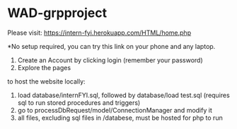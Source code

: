 # WAD-grpproject

Please visit: https://intern-fyi.herokuapp.com/HTML/home.php

*No setup required, you can try this link on your phone and any laptop.

1. Create an Account by clicking login (remember your password)
2. Explore the pages

to host the website locally:

1. load database/internFYI.sql, followed by database/load test.sql (requires sql to run stored procedures and triggers)
2. go to processDbRequest/model/ConnectionManager and modify it <Esther pls insert instructions here>
3. all files, excluding sql files in /databese, must be hosted for php to run
